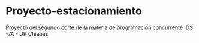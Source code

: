 # Proyecto-estacionamiento
Proyecto del segundo corte de la materia de programación concurrente IDS -7A - UP Chiapas
